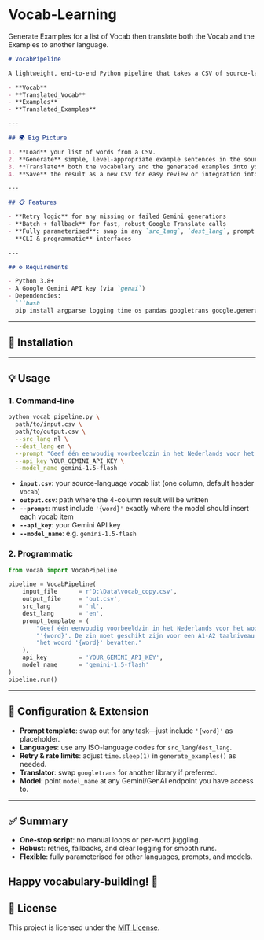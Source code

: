 # Vocab-Learning
Generate Examples for a list of Vocab then translate both the Vocab and the Examples to another language.

````markdown
# VocabPipeline

A lightweight, end-to-end Python pipeline that takes a CSV of source-language vocabulary, generates example sentences with Google Gemini AI, translates both the words and examples via Google Translate, and exports a combined CSV with four columns:

- **Vocab**  
- **Translated_Vocab**  
- **Examples**  
- **Translated_Examples**  

---

## 🌍 Big Picture

1. **Load** your list of words from a CSV.  
2. **Generate** simple, level-appropriate example sentences in the source language using Gemini.  
3. **Translate** both the vocabulary and the generated examples into your target language.  
4. **Save** the result as a new CSV for easy review or integration into learning tools.

---

## 📋 Features

- **Retry logic** for any missing or failed Gemini generations  
- **Batch + fallback** for fast, robust Google Translate calls  
- **Fully parameterised**: swap in any `src_lang`, `dest_lang`, prompt template, API key, or Gemini model  
- **CLI & programmatic** interfaces  

---

## ⚙️ Requirements

- Python 3.8+  
- A Google Gemini API key (via `genai`)  
- Dependencies:
  ```bash
  pip install argparse logging time os pandas googletrans google.generativeai
````

---
## 🚀 Installation
---

## 💡 Usage

### 1. Command-line

```bash
python vocab_pipeline.py \
  path/to/input.csv \
  path/to/output.csv \
  --src_lang nl \
  --dest_lang en \
  --prompt "Geef één eenvoudig voorbeeldzin in het Nederlands voor het woord '{word}'. De zin moet geschikt zijn voor een A1-A2 taalniveau en het woord '{word}' bevatten." \
  --api_key YOUR_GEMINI_API_KEY \
  --model_name gemini-1.5-flash
```

* **`input.csv`**: your source-language vocab list (one column, default header `Vocab`)
* **`output.csv`**: path where the 4-column result will be written
* **`--prompt`**: must include `'{word}'` exactly where the model should insert each vocab item
* **`--api_key`**: your Gemini API key
* **`--model_name`**: e.g. `gemini-1.5-flash`

### 2. Programmatic

```python
from vocab import VocabPipeline

pipeline = VocabPipeline(
    input_file      = r'D:\Data\vocab_copy.csv',
    output_file     = 'out.csv',
    src_lang        = 'nl',
    dest_lang       = 'en',
    prompt_template = (
        "Geef één eenvoudig voorbeeldzin in het Nederlands voor het woord "
        "'{word}'. De zin moet geschikt zijn voor een A1-A2 taalniveau en "
        "het woord '{word}' bevatten."
    ),
    api_key         = 'YOUR_GEMINI_API_KEY',
    model_name      = 'gemini-1.5-flash'
)
pipeline.run()
```

---

## 🔧 Configuration & Extension

* **Prompt template**: swap out for any task—just include `'{word}'` as placeholder.
* **Languages**: use any ISO-language codes for `src_lang`/`dest_lang`.
* **Retry & rate limits**: adjust `time.sleep(1)` in `generate_examples()` as needed.
* **Translator**: swap `googletrans` for another library if preferred.
* **Model**: point `model_name` at any Gemini/GenAI endpoint you have access to.

---

## ✅ Summary

* **One-stop script**: no manual loops or per-word juggling.
* **Robust**: retries, fallbacks, and clear logging for smooth runs.
* **Flexible**: fully parameterised for other languages, prompts, and models.

Happy vocabulary-building! 🚀
---

## 📄 License

This project is licensed under the [MIT License](LICENSE).

```
